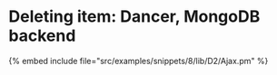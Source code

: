 # Deleting item: Dancer, MongoDB backend

{% embed include file="src/examples/snippets/8/lib/D2/Ajax.pm" %}
